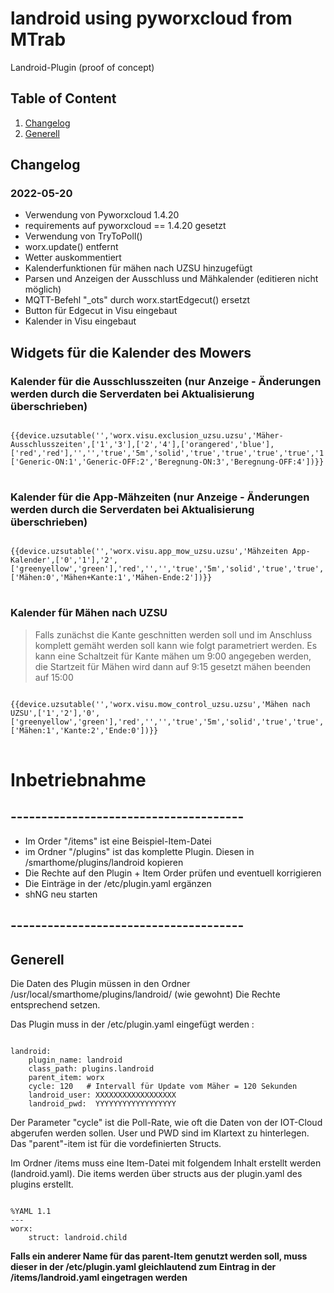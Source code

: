 # landroid using pyworxcloud from MTrab

Landroid-Plugin (proof of concept)

## Table of Content

1. [Changelog](#changelog)
2. [Generell](#generell)


## Changelog <a name="changelog"/></a>

### 2022-05-20
- Verwendung von Pyworxcloud 1.4.20
- requirements auf pyworxcloud == 1.4.20 gesetzt
- Verwendung von TryToPoll()
- worx.update() entfernt
- Wetter auskommentiert
- Kalenderfunktionen für mähen nach UZSU hinzugefügt
- Parsen und Anzeigen der Ausschluss und Mähkalender  (editieren nicht möglich)
- MQTT-Befehl "_ots" durch worx.startEdgecut() ersetzt
- Button für Edgecut in Visu eingebaut
- Kalender in Visu eingebaut

## Widgets für die Kalender des Mowers

### Kalender für die Ausschlusszeiten (nur Anzeige - Änderungen werden durch die Serverdaten bei Aktualisierung überschrieben)
<pre>
<code>
{{device.uzsutable('','worx.visu.exclusion_uzsu.uzsu','Mäher-Ausschlusszeiten',['1','3'],['2','4'],['orangered','blue'],['red','red'],'','','true','5m','solid','true','true','true','true','1','list',['Generic-ON:1','Generic-OFF:2','Beregnung-ON:3','Beregnung-OFF:4'])}}
</code>
</pre>


### Kalender für die App-Mähzeiten (nur Anzeige - Änderungen werden durch die Serverdaten bei Aktualisierung überschrieben)

<pre>
<code>
{{device.uzsutable('','worx.visu.app_mow_uzsu.uzsu','Mähzeiten App-Kalender',['0','1'],'2',['greenyellow','green'],'red','','','true','5m','solid','true','true','true','true','1','list',['Mähen:0','Mähen+Kante:1','Mähen-Ende:2'])}}
</code>
</pre>

### Kalender für Mähen nach UZSU

>Falls zunächst die Kante geschnitten werden soll und im Anschluss komplett gemäht werden soll kann wie folgt
>parametriert werden.
>Es kann eine Schaltzeit für Kante mähen um 9:00 angegeben werden, die Startzeit für Mähen wird dann auf 9:15 gesetzt
>mähen beenden auf 15:00

<pre>
<code>
{{device.uzsutable('','worx.visu.mow_control_uzsu.uzsu','Mähen nach UZSU',['1','2'],'0',['greenyellow','green'],'red','','','true','5m','solid','true','true','true','true','1','list',['Mähen:1','Kante:2','Ende:0'])}}
</code>
</pre>

# Inbetriebnahme
## --------------------------------------
- Im Order "/items" ist eine Beispiel-Item-Datei
- im Ordner "/plugins" ist das komplette Plugin. Diesen in /smarthome/plugins/landroid kopieren
- Die Rechte auf den  Plugin + Item Order prüfen und eventuell korrigieren
- Die Einträge in der /etc/plugin.yaml ergänzen
- shNG neu starten
## --------------------------------------


## Generell <a name="generell"/></a>

Die Daten des Plugin müssen in den Ordner /usr/local/smarthome/plugins/landroid/ (wie gewohnt)
Die Rechte entsprechend setzen.

Das Plugin muss in der /etc/plugin.yaml eingefügt werden :

<pre>
<code>
landroid:
    plugin_name: landroid
    class_path: plugins.landroid
    parent_item: worx
    cycle: 120   # Intervall für Update vom Mäher = 120 Sekunden
    landroid_user: XXXXXXXXXXXXXXXXXX
    landroid_pwd:  YYYYYYYYYYYYYYYYYY
</code></pre>

Der Parameter "cycle" ist die Poll-Rate, wie oft die Daten von der IOT-Cloud abgerufen werden sollen.
User und PWD sind im Klartext zu hinterlegen.
Das "parent"-item ist für die vordefinierten Structs.

Im Ordner /items muss eine Item-Datei mit folgendem Inhalt erstellt werden (landroid.yaml).
Die items werden über structs aus der plugin.yaml des plugins erstellt.
<pre>
<code>
%YAML 1.1
---
worx:
    struct: landroid.child
</code></pre>

**Falls ein anderer Name für das parent-Item genutzt werden soll, muss dieser
in der /etc/plugin.yaml gleichlautend zum Eintrag in der /items/landroid.yaml eingetragen werden**
